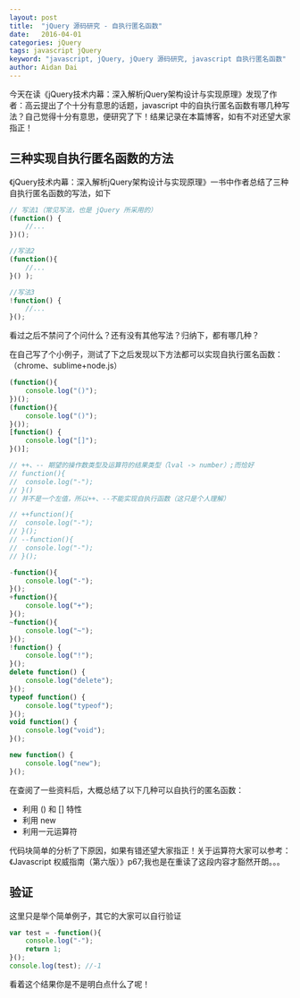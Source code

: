 ```yaml
---
layout: post
title:  "jQuery 源码研究 - 自执行匿名函数"
date:   2016-04-01
categories: jQuery
tags: javascript jQuery
keyword: "javascript, jQuery, jQuery 源码研究, javascript 自执行匿名函数"
author: Aidan Dai
---
```


今天在读《jQuery技术内幕：深入解析jQuery架构设计与实现原理》发现了作者：高云提出了个十分有意思的话题，javascript 中的自执行匿名函数有哪几种写法？自己觉得十分有意思，便研究了下！结果记录在本篇博客，如有不对还望大家指正！

## 三种实现自执行匿名函数的方法

《jQuery技术内幕：深入解析jQuery架构设计与实现原理》一书中作者总结了三种自执行匿名函数的写法，如下

```javascript
// 写法1（常见写法，也是 jQuery 所采用的）
(function() {
    //...
})();

//写法2
(function(){
    //...
}() );

//写法3
!function() {
    //...
}();
```

看过之后不禁问了个问什么？还有没有其他写法？归纳下，都有哪几种？

在自己写了个小例子，测试了下之后发现以下方法都可以实现自执行匿名函数：（chrome、sublime+node.js）

```javascript
(function(){
	console.log("()");
})();
(function(){
	console.log("()");
}());
[function() {
	console.log("[]");
}()];

// ++、-- 期望的操作数类型及运算符的结果类型（lval -> number）;而恰好
// function(){
// 	console.log("-");
// }()
// 并不是一个左值，所以++、--不能实现自执行函数（这只是个人理解）

// ++function(){
// 	console.log("-");
// }();
// --function(){
// 	console.log("-");
// }();

-function(){
	console.log("-");
}();
+function(){
	console.log("+");
}();
~function(){
	console.log("~");
}();
!function() {
	console.log("!");
}();
delete function() {
	console.log("delete");
}();
typeof function() {
	console.log("typeof");
}();
void function() {
	console.log("void");
}();

new function() {
	console.log("new");
}();
```

在查阅了一些资料后，大概总结了以下几种可以自执行的匿名函数：

- 利用 () 和 [] 特性
- 利用 new
- 利用一元运算符

代码块简单的分析了下原因，如果有错还望大家指正！关于运算符大家可以参考：《Javascript 权威指南（第六版）》p67;我也是在重读了这段内容才豁然开朗。。。

## 验证

这里只是举个简单例子，其它的大家可以自行验证

```javascript
var test = -function(){
	console.log("-");
    return 1;
}();
console.log(test); //-1
```

看着这个结果你是不是明白点什么了呢！
